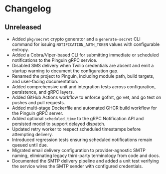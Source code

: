 # Changelog

## Unreleased
- Added `pkg/secret` crypto generator and a `generate-secret` CLI command for issuing `NOTIFICATION_AUTH_TOKEN` values with configurable entropy.
- Added a Cobra/Viper-based CLI for submitting immediate or scheduled notifications to the Pinguin gRPC service.
- Disabled SMS delivery when Twilio credentials are absent and emit a startup warning to document the configuration gap.
- Renamed the project to Pinguin, including module path, build targets, and user-facing documentation.
- Added comprehensive unit and integration tests across configuration, persistence, and gRPC layers.
- Added GitHub Actions workflow to enforce gofmt, go vet, and go test on pushes and pull requests.
- Added multi-stage Dockerfile and automated GHCR build workflow for the Pinguin gRPC server.
- Added optional `scheduled_time` to the gRPC Notification API and persisted model to support delayed dispatch.
- Updated retry worker to respect scheduled timestamps before attempting delivery.
- Introduced regression tests ensuring scheduled notifications remain queued until due.
- Migrated email delivery configuration to provider-agnostic SMTP naming, eliminating legacy third-party terminology from code and docs.
- Documented the SMTP delivery pipeline and added a unit test verifying the service wires the SMTP sender with configured credentials.
